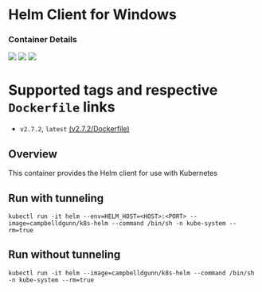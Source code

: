 # Helm Client for Windows

### Container Details
[![](https://images.microbadger.com/badges/image/campbelldgunn/k8s-helm-win.svg)](http://microbadger.com/images/campbelldgunn/k8s-helm-win "Get your own image badge on microbadger.com")
[![](https://images.microbadger.com/badges/version/campbelldgunn/k8s-helm-win.svg)](http://microbadger.com/images/campbelldgunn/k8s-helm-win "Get your own version badge on microbadger.com")
[![](https://images.microbadger.com/badges/commit/campbelldgunn/k8s-helm-win.svg)](http://microbadger.com/images/gunnertime/k8s-helm-win "Get your own commit badge on microbadger.com")


# Supported tags and respective `Dockerfile` links
* `v2.7.2`, `latest`    [(v2.7.2/Dockerfile)](https://github.com/campbelldgunn/k8s-helm-win/blob/v2.6.1/Dockerfile)

## Overview
This container provides the Helm client for use with Kubernetes

## Run with tunneling
`kubectl run -it helm --env=HELM_HOST=<HOST>:<PORT> --image=campbelldgunn/k8s-helm --command /bin/sh -n kube-system --rm=true`

## Run without tunneling
`kubectl run -it helm --image=campbelldgunn/k8s-helm --command /bin/sh -n kube-system --rm=true`
